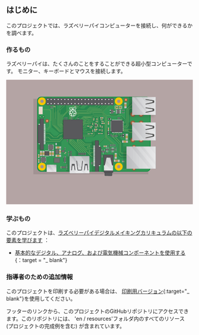 ## はじめに

このプロジェクトでは、ラズベリーパイコンピューターを接続し、何ができるかを調べます。

### 作るもの

ラズベリーパイは、たくさんのことをすることができる超小型コンピューターです。 モニター、キーボードとマウスを接続します。

![スクリーンショット](images/pi-plug-in.gif)

### 学ぶもの

このプロジェクトは、[ラズベリーパイデジタルメイキングカリキュラムの以下の要素を学びます](http://rpf.io/curriculum) ：

+ [基本的なデジタル、アナログ、および電気機械コンポーネントを使用する](https://curriculum.raspberrypi.org/physical-computing/creator/){：target = "_ blank"}

### 指導者のための追加情報

このプロジェクトを印刷する必要がある場合は、 [印刷用バージョン](https://projects.raspberrypi.org/en/projects/raspberry-pi-getting-started/print){:target="_ blank"}を使用してください。

フッターのリンクから、このプロジェクトのGitHubリポジトリにアクセスできます。このリポジトリには、 'en / resources'フォルダ内のすべてのリソース (プロジェクトの完成例を含む) が含まれています。